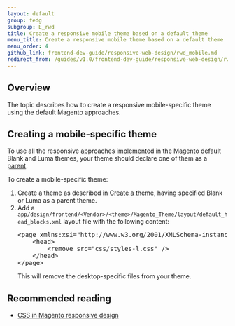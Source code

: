 ```yaml
---
layout: default
group: fedg
subgroup: E_rwd
title: Create a responsive mobile theme based on a default theme
menu_title: Create a responsive mobile theme based on a default theme
menu_order: 4
github_link: frontend-dev-guide/responsive-web-design/rwd_mobile.md
redirect_from: /guides/v1.0/frontend-dev-guide/responsive-web-design/rwd_mobile.html
---
```

<h2>Overview</h2>
The topic describes how to create a responsive mobile-specific theme using the default Magento approaches. 

<h2>Creating a mobile-specific theme</h2>

To use all the responsive approaches implemented in the Magento default Blank and Luma themes, your theme should declare one of them as a <a href="{{site.gdeurl}}frontend-dev-guide/themes/theme-inherit.html" target="_blank">parent</a>. 

To create a mobile-specific theme:
<ol>
<li>Create a theme as described in <a href="{{site.gdeurl}}frontend-dev-guide/themes/theme-create.html" target="_blank">Create a theme</a>, having specified Blank or Luma as a parent theme.</li>
<li>Add a <code>app/design/frontend/&lt;Vendor&gt;/&lt;theme&gt;/Magento_Theme/layout/default_head_blocks.xml</code> layout file with the following content:
<pre>
&lt;page xmlns:xsi=&quot;http://www.w3.org/2001/XMLSchema-instance&quot; xsi:noNamespaceSchemaLocation=&quot;../../../../../../../lib/internal/Magento/Framework/View/Layout/etc/page_configuration.xsd&quot;&gt;
    &lt;head&gt;
        &lt;remove src=&quot;css/styles-l.css&quot; /&gt;
    &lt;/head&gt;
&lt;/page&gt;
</pre>

This will remove the desktop-specific files from your theme.
</li>
</ol>

<h2>Recommended reading</h2>
<ul>
<li><a href="{{site.gdeurl}}frontend-dev-guide/responsive-web-design/rwd_css.html" target="_blank">CSS in Magento responsive design</a></li>
</ul>